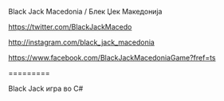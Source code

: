 Black Jack Macedonia / Блек Џек Македонија

https://twitter.com/BlackJackMacedo

http://instagram.com/black_jack_macedonia

https://www.facebook.com/BlackJackMacedoniaGame?fref=ts

=========

Black Jack игра во C# 

